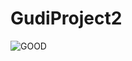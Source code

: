# GudiProject2
![GOOD](https://user-images.githubusercontent.com/91714677/190055279-0c887a75-e2ab-4a32-8992-036926d34488.png)
